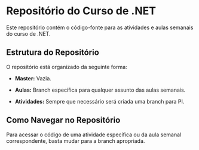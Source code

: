 # Repositório do Curso de .NET

Este repositório contém o código-fonte para as atividades e aulas semanais do curso de .NET.

## Estrutura do Repositório

O repositório está organizado da seguinte forma:

- **Master:** Vazia.

- **Aulas:** Branch específica para qualquer assunto das aulas semanais.

- **Atividades:** Sempre que necessário será criada uma branch para PI.

## Como Navegar no Repositório

Para acessar o código de uma atividade específica ou da aula semanal correspondente, basta mudar para a branch apropriada. 
